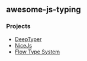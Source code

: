 ## awesome-js-typing

### Projects
* [DeepTyper](https://github.com/DeepTyper/DeepTyper)
* [NiceJs](http://jsnice.org)
* [Flow Type System](https://github.com/facebook/flow/tree/master/src/typing)
